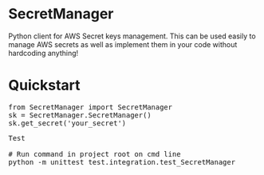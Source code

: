 # SecretManager
Python client for AWS Secret keys management. This can be used easily to manage AWS secrets as well as implement them in your code without hardcoding anything!

# Quickstart
<pre>
from SecretManager import SecretManager
sk = SecretManager.SecretManager()
sk.get_secret('your_secret')
<pre>
Test

# Run command in project root on cmd line
python -m unittest test.integration.test_SecretManager
